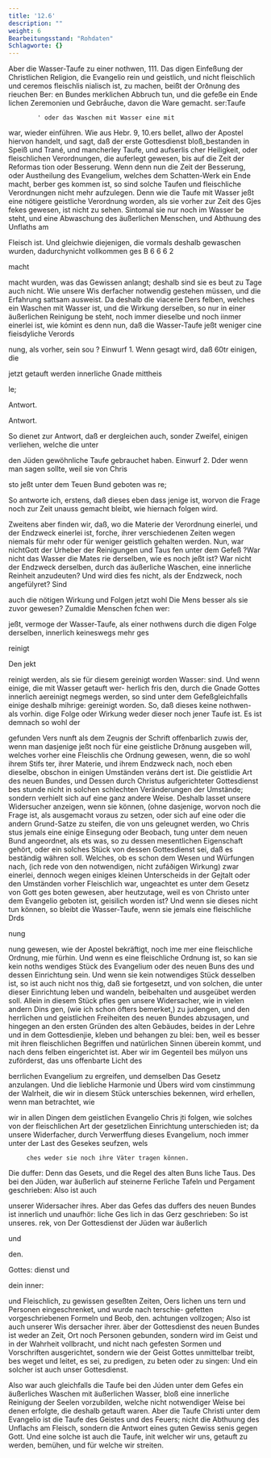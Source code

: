 ```yaml
---
title: '12.6'
description: ""
weight: 6
Bearbeitungsstand: "Rohdaten"
Schlagworte: {}
---
```

<!-- Seite 587 -->



Aber die Wasser-Taufe zu einer nothwen, 111. Das
digen Einfeßung der Christlichen Religion, die Evangelio
rein und geistlich, und nicht fleischlich und ceremos fleischlis
nialisch ist, zu machen, beißt der Orðnung des rieuchen Ber:
en Bundes merklichen Abbruch tun, und die gefeße ein Ende
lichen Zeremonien und Gebrắuche, davon die Ware gemacht.
ser:Taufe

            ' oder das Waschen mit Wasser eine mit
war, wieder einführen. Wie aus Hebr. 9, 10.ers
 bellet, allwo der Apostel hiervon handelt, und sagt,
daß der erste Gottesdienst bloß_bestanden in Speiß
 und Trané, und mancherley Taufe, und aufserlis
 cher Heiligkeit, oder fleischlichen Verordnungen, die
auferlegt gewesen, bis auf die Zeit der Reformas
 tion oder Besserung. Wenn denn nun die Zeit der
 Besserung, oder Austheilung des Evangelium, welches
 dem Schatten-Werk ein Ende macht, berber ges
kommen ist, so sind solche Taufen und fleischliche
 Verordnungen nicht mehr aufzulegen. Denn wie
 die Taufe mit Wasser jeßt eine nötigere geistliche
Verordnung worden, als sie vorher zur Zeit des Gjes
 fekes gewesen, ist nicht zu sehen. Sintomal sie nur
noch im Wasser be steht, und eine Abwaschung des
äußerlichen Menschen, und Abthuung des Unflaths am

 Fleisch ist. Und gleichwie diejenigen, die vormals
deshalb gewaschen wurden, dadurchynicht vollkommen ges
        B 6 6 6 2

macht
<!-- Seite 588 -->


macht wurden, was das Gewissen anlangt; deshalb sind sie es beut zu Tage auch nicht. Wie unsere Wis derfacher notwendig gestehen müssen, und die Erfahrung sattsam ausweist. Da deshalb die viacerie Ders felben, welches ein Waschen mit Wasser ist, und die Wirkung derselben, so nur in einer äußerlichen Reinigung be steht, noch immer dieselbe und noch iinmer einerlei ist, wie kómint es denn nun, daß die Wasser-Taufe jeßt weniger cine fieisdyliche Verords

nung, als vorher, sein sou ? Einwurf 1. Wenn gesagt wird, daß 60tr einigen, die

jetzt getauft werden innerliche Gnade mittheis

le;

Antwort.

Antwort.

So dienet zur Antwort, daß er dergleichen auch, sonder Zweifel, einigen verliehen, welche die unter

den Jüden gewöhnliche Taufe gebrauchet haben. Einwurf 2. Dder wenn man sagen sollte, weil sie von Chris

sto jeßt unter dem Teuen Bund geboten was re;

So antworte ich, erstens, daß dieses eben dass jenige ist, worvon die Frage noch zur Zeit unauss gemacht bleibt, wie hiernach folgen wird.

Zweitens aber finden wir, daß, wo die Materie der Verordnung einerlei, und der Endzweck einerlei ist, forche, ihrer verschiedenen Zeiten wegen niemals für mehr oder für weniger geistlich gehalten werden. Nun, war nichtGott der Urheber der Reinigungen und Taus fen unter dem Gefeß ?War nicht das Wasser die Mates rie derselben, wie es noch jeßt ist? War nicht der Endzweck derselben, durch das äußerliche Waschen, eine innerliche Reinheit anzudeuten? Und wird dies fes nicht, als der Endzweck, noch angefülyret? Sind

auch die nötigen Wirkung und Folgen jetzt wohl Die Mens besser als sie zuvor gewesen? Zumaldie Menschen fchen wer:

jeßt, vermoge der Wasser-Taufe, als einer nothwens durch die digen Folge derselben, innerlich keineswegs mehr ges

reinigt

Den jekt
<!-- Seite 589 -->
reinigt werden, als sie für diesem gereinigt worden Wasser: sind. Und wenn einige, die mit Wasser getauft wer- herlich fris den, durch die Gnade Gottes innerlich aereinigt negmegs werden, so sind unter dem Gefeßgleichfalls einige deshalb mihrige: gereinigt worden. So, daß dieses keine nothwen- als vorhin. dige Folge oder Wirkung weder dieser noch jener Taufe ist. Es ist demnach so wohl der

gefunden Vers nunft als dem Zeugnis der Schrift offenbarlich zuwis der, wenn man dasjenige jeßt noch für eine geistliche Drðnung ausgeben will, welches vorher eine Fleischlis che Ordnung gewesen, wenn, die so wohl ihrem Stifs ter, ihrer Materie, und ihrem Endzweck nach, noch eben dieselbe, obschon in einigen Umständen veráns dert ist. Die geistlidie Art des neuen Bundes, und Dessen durch Christus aufgerichteter Gottesdienst bes stunde nicht in solchen schlechten Veränderungen der Umstände; sondern verhielt sich auf eine ganz andere Weise. Deshalb
 lasset unsere Widersucher anzeigen, wenn sie können, (ohne dasjenige, worvon noch die Frage ist, als ausgemacht voraus zu setzen, oder sich auf eine oder die andern Grund-Satze zu steifen, die von uns geleugnet werden, wo Chris stus jemals eine einige Einsegung oder Beobach, tung unter dem neuen Bund angeordnet, als ets was, so zu dessen mesentlichen Eigenschaft gehört, oder ein solches Stück von dessen Gottesdienst sei, daß es beständig währen soll. Welches, ob es schon dem Wesen und Würfungen nach, (ich rede von den notwendigen, nicht zufáðigen Wirkung) zwar einerlei, dennoch wegen einiges kleinen Unterscheids in der Gejtalt oder den Umständen vorher Fleischlich war, ungeachtet es unter dem Gesetz von Gott ges boten gewesen, aber heutzutage, weil es von Christo unter dem Evangelio geboten ist, geisilich worden ist? Und wenn sie dieses nicht tun können, so bleibt die Wasser-Taufe, wenn sie jemals eine fleischliche Drds

nung
<!-- Seite 590 -->

 nung gewesen, wie der Apostel bekräftigt, noch ime
mer eine fleischliche Ordnung, mie fürhin. Und wenn
es eine fleischliche Ordnung ist, so kan sie kein noths
 wendiges Stück des Evangelium oder des neuen Buns
des und dessen Einrichtung sein. Und wenn sie kein
 notwendiges Stück desselben ist, so ist auch nicht nos
 thig, daß sie fortgesetzt, und von solchen, die unter
 dieser Einrichtung leben und wandeln, beibehalten und
 ausgeübet werden soll. Allein in diesem Stück pfles
 gen unsere Widersacher, wie in vielen andern Dins
 gen, (wie ich schon öfters bemerket,) zu judengen,
und den herrlichen und geistlichen Freiheiten des
 neuen Bundes abzusagen, und hingegen an den ersten
 Gründen des alten Gebäudes, beides in der Lehre
 und in dem Gottesdienjie, kleben und behangen zu blei:
 ben, weil es besser mit ihren fleischlichen Begriffen
 und natürlichen Sinnen überein kommt, und nach dens
 felben eingerichtet ist. Aber wir im Gegenteil bes
 múlyon uns zuförderst, das uns offenbarte Licht des

berrlichen Evangelium zu ergreifen, und demselben Das Gesetz anzulangen. Und die liebliche Harmonie und Übers wird vom cinstimmung der Walrheit, die wir in diesem Stück unterschies bekennen, wird erhellen, wenn man betrachtet, wie

wir in allen Dingen dem geistlichen Evangelio Chris
jti folgen, wie solches von der fleischlichen Art der
gesetzlichen Einrichtung unterschieden ist; da unsere
Widerfacher, durch Verwerffung dieses Evangelium,
noch immer unter der Last des Gesekes seufzen, wels

         ches weder sie noch ihre Väter tragen können.
Die duffer: Denn das Gesets, und die Regel des alten Buns
liche Taus. Des bei den Jüden, war äußerlich auf steinerne
Ferliche Tafeln und Pergament geschrieben: Also ist auch

unserer Widersacher ihres. Aber das Gefes das duffers des neuen Bundes ist innerlich und unaufhör: liche Ges lich in das Gerz geschrieben: So ist unseres. rek, von Der Gottesdienst der Jüden war äußerlich

und

den.


Gottes: dienst und

dein inner:

<!-- Seite 591 -->


und Fleischlich, zu gewissen geseßten Zeiten, Oers lichen uns
tern und Personen eingeschrenket, und wurde nach terschie-
gefetten vorgeschriebenen Formeln und Beob, den.
achtungen vollzogen; Also ist auch unserer Wis
dersacher ihrer. äber der Gottesdienst des neuen
Bundes ist weder an Zeit, Ort noch Personen
gebunden, sondern wird im Geist und in der
Wahrheit vollbracht, und nicht nach gefesten
Sormen und Vorschriften ausgerichtet, sondern
wie der Geist Gottes unmittelbar treibt, bes
weget und leitet, es sei, zu predigen, zu beten
oder zu singen: Und ein solcher ist auch unser
Gottesdienst.

  Also war auch gleichfalls die Taufe bei den
Júden unter dem Gefes ein äußerliches Waschen
mit äußerlichen Wasser, bloß eine innerliche
Reinigung der Seelen vorzubilden, welche nicht
notwendiger Weise bei denen erfolgte, die deshalb
getauft waren. Aber die Taufe Christi unter
 dem Evangelio ist die Taufe des Geistes und des
Feuers; nicht die Abthuung des Unflachs am
Fleisch, sondern die Antwort eines guten Gewiss
senis gegen Gott. Und eine solche ist auch die
Taufe, init welcher wir uns, getauft zu werden,
bemühen, und für welche wir streiten.
